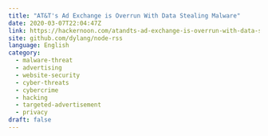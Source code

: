 ```yaml
---
title: "AT&T's Ad Exchange is Overrun With Data Stealing Malware"
date: 2020-03-07T22:04:47Z
link: https://hackernoon.com/atandts-ad-exchange-is-overrun-with-data-stealing-malware-ee4g3ykb?source=rss&utm_medium=RSS&utm_source=news.12bit.vn
site: github.com/dylang/node-rss
language: English
category:
  - malware-threat
  - advertising
  - website-security
  - cyber-threats
  - cybercrime
  - hacking
  - targeted-advertisement
  - privacy
draft: false
---
```

